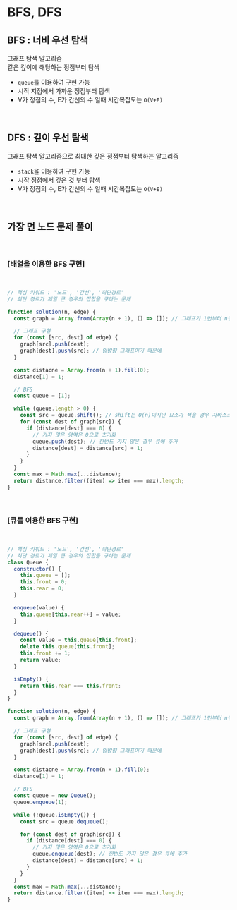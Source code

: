 # BFS, DFS

## BFS : 너비 우선 탐색

그래프 탐색 알고리즘<br>
같은 깊이에 해당하는 정점부터 탐색<br>

- `queue`를 이용하여 구현 가능
- 시작 지점에서 가까운 정점부터 탐색
- V가 정점의 수, E가 간선의 수 일때 시간복잡도는 `O(V+E)`

<br>

## DFS : 깊이 우선 탐색

그래프 탐색 알고리즘으로 최대한 깊은 정점부터 탐색하는 알고리즘

- `stack`을 이용하여 구현 가능
- 시작 정점에서 깊은 것 부터 탐색
- V가 정점의 수, E가 간선의 수 일때 시간복잡도는 `O(V+E)`

<br>

## 가장 먼 노드 문제 풀이

<br>

### [배열을 이용한 BFS 구현]

<br>

```javascript
// 핵심 키워드 : '노드', '간선', '최단경로'
// 최단 경로가 제일 큰 경우의 집합을 구하는 문제

function solution(n, edge) {
  const graph = Array.from(Array(n + 1), () => []); // 그래프가 1번부터 n번까지라 편의상 0이 아닌 1번 인덱스부터 시작

  // 그래프 구현
  for (const [src, dest] of edge) {
    graph[src].push(dest);
    graph[dest].push(src); // 양방향 그래프이기 때문에
  }

  const distacne = Array.from(n + 1).fill(0);
  distance[1] = 1;

  // BFS
  const queue = [1];

  while (queue.length > 0) {
    const src = queue.shift(); // shift는 O(n)이지만 요소가 적을 경우 자바스크립트 엔진에서 최적화 진행
    for (const dest of graph[src]) {
      if (distance[dest] === 0) {
        // 가지 않은 영역은 0으로 초기화
        queue.push(dest); // 한번도 가지 않은 경우 큐에 추가
        distance[dest] = distance[src] + 1;
      }
    }
  }
  const max = Math.max(...distance);
  return distance.filter((item) => item === max).length;
}
```

<br>

### [큐를 이용한 BFS 구현]

<br>

```javascript
// 핵심 키워드 : '노드', '간선', '최단경로'
// 최단 경로가 제일 큰 경우의 집합을 구하는 문제
class Queue {
  constructor() {
    this.queue = [];
    this.front = 0;
    this.rear = 0;
  }

  enqueue(value) {
    this.queue[this.rear++] = value;
  }

  dequeue() {
    const value = this.queue[this.front];
    delete this.queue[this.front];
    this.front += 1;
    return value;
  }

  isEmpty() {
    return this.rear === this.front;
  }
}

function solution(n, edge) {
  const graph = Array.from(Array(n + 1), () => []); // 그래프가 1번부터 n번까지라 편의상 0이 아닌 1번 인덱스부터 시작

  // 그래프 구현
  for (const [src, dest] of edge) {
    graph[src].push(dest);
    graph[dest].push(src); // 양방향 그래프이기 때문에
  }

  const distacne = Array.from(n + 1).fill(0);
  distance[1] = 1;

  // BFS
  const queue = new Queue();
  queue.enqueue(1);

  while (!queue.isEmpty()) {
    const src = queue.dequeue();

    for (const dest of graph[src]) {
      if (distance[dest] === 0) {
        // 가지 않은 영역은 0으로 초기화
        queue.enqueue(dest); // 한번도 가지 않은 경우 큐에 추가
        distance[dest] = distance[src] + 1;
      }
    }
  }
  const max = Math.max(...distance);
  return distance.filter((item) => item === max).length;
}
```
